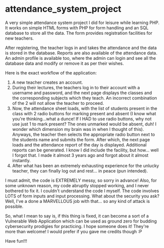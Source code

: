 # attendance_system_project

A very simple attendance system project I did for leisure while learning PHP. It works on simple HTML forms with PHP for form handling and an SQL database to store all the data. The form provides registration facilities for new teachers. 

After registering, the teacher logs in and takes the attendance and the data is stored in the database. Reports are also available of the attendance data. An admin profile is available too, where the admin can login and see all the database data and modify or remove it as per their wishes. 

Here is the exact workflow of the application:
1) A new teacher creates an account.
2) During their lectures, the teachers log in to their account with a username and password, and the next page displays the classes and the corresponding subjects which they teach. An incorrect combination of the 2 will not allow the teacher to proceed.
3) Now, the attendance sheet loads, with the list of students present in the class with 2 radio buttons for marking present and absent (I know what you're thinking...what a dunce! If I HAD to use radio buttons, why not use just 1 to mark present? The ones unmarked would be absent, duh! I wonder which dimension my brain was in when I thought of this). Anyways, the teacher then selects the appropriate radio button next to the students name and submits the form. After which, the next page loads and the attendance report of the day is displayed. Additional reports can be generated. I know I did include the facility, but how... well I forgot that. I made it almost 3 years ago and forgot about it almost instantly.
4) After what has been an extremely exhausting experience for the unlucky teacher, they can finally log out and rest... in peace (pun intended).

I must admit, the code is EXTREMELY messy, so sorry in advance! Also, for some unknown reason, my code abruptly stopped working, and I never bothered to fix it. I couldn't understand the code I myself. The code involves LOTS of form inputs and input processing. What about the security you ask? Well, I've a done a MARVELLOUS job with that... so any kind of attack is possible.

So, what I mean to say is, if this thing is fixed, it can become a sort of a Vulnerable Web Application which can be used as ground zero for budding cybersecurity prodigies for practicing. I hope someone does it! They're more than welcome! I would prefer if you gave me credits though :P

Have fun!!!
